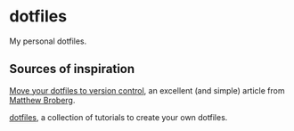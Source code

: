 # dotfiles
My personal dotfiles.

## Sources of inspiration
[Move your dotfiles to version control](https://opensource.com/article/19/3/move-your-dotfiles-version-control), 
an excellent (and simple) article from [Matthew Broberg](https://github.com/mbbroberg).

[dotfiles](https://dotfiles.github.io/tutorials/), a collection of tutorials to create your own dotfiles.

